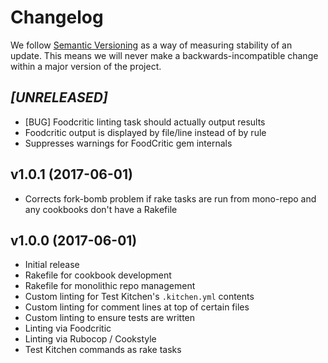 # Changelog

We follow [Semantic Versioning](http://semver.org/) as a way of measuring stability of an update. This
means we will never make a backwards-incompatible change within a major version of the project.

## _[UNRELEASED]_

- [BUG] Foodcritic linting task should actually output results
- Foodcritic output is displayed by file/line instead of by rule
- Suppresses warnings for FoodCritic gem internals

## v1.0.1 (2017-06-01)

- Corrects fork-bomb problem if rake tasks are run from mono-repo and any cookbooks don't have a Rakefile

## v1.0.0 (2017-06-01)

- Initial release
- Rakefile for cookbook development
- Rakefile for monolithic repo management
- Custom linting for Test Kitchen's `.kitchen.yml` contents
- Custom linting for comment lines at top of certain files
- Custom linting to ensure tests are written
- Linting via Foodcritic
- Linting via Rubocop / Cookstyle
- Test Kitchen commands as rake tasks
